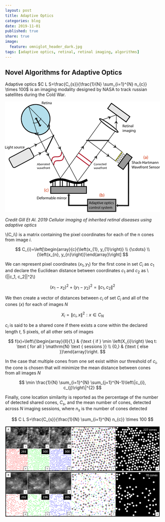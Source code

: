 ```yaml
---
layout: post
title: Adaptive Optics
categories: blog
date: 2019-11-01
published: true
share: true
image:
  feature: omniglot_header_dark.jpg
tags: [adaptive optics, retinal, retinal imaging, algorithms]
---
```


## Novel Algorithms for Adaptive Optics

Adaptive optics $C L S=\frac{C_{s}}{\frac{1}{N} \sum_{i=1}^{N} n_{c}} \times 100$ is an imaging modality designed by NASA to track russian satellites during the Cold War. 

![](/images/blogs/novel_algorithms/ao_system.png)

*Credit Gill Et Al. 2019 Cellular imaging of inherited retinal diseases using adaptive optics*


\\(C_i\\) is a matrix containing the pixel coordinates for each of the n cones from image $`i`$.

$$
C_{i}=\left[\begin{array}{c}{\left(x_{1}, y_{1}\right)} \\ {\cdots} \\ {\left(x_{n}, y_{n}\right)}\end{array}\right]
$$

We can represent pixel coordinates $`(x_1, y_1)`$ for the first cone in set $`C_i`$ as $`c_1`$ and declare the Euclidean distance between coordinates $`c_1`$ and $`c_2`$ as \\(||c_1, c_2||^2\\)


$$
\left(x_{1}-x_{2}\right)^{2}+\left(y_{1}-y_{2}\right)^{2}=\left\|c_{1}, c_{2}\right\|^{2}
$$

We then create a vector of distances between $c_i$ of set $C_i$ and all of the cones $(x)$ for each of images $N$

$$
X_{i}=\left\|c_{i}, x\right\|^{2}: x \in C_{N}
$$

$c_i$ is said to be a shared cone if there exists a cone within the declared length $t$, 5 pixels, of all other sets of images

$$
f(x)=\left\{\begin{array}{ll}{1,} & {\text { if } \min \left(X_{i}\right) \leq t: \text { for all } \mathrm{N} \text { sessions }} \\ {0,} & {\text { else }}\end{array}\right.
$$

In the case that multiple cones from one set exist within our threshold of $c_i$, the cone is chosen that will minimize the mean distance between cones from all images $N$

$$
\min \frac{1}{N} \sum_{i=1}^{N} \sum_{j=1}^{N-1}\left\|c_{i}, c_{j}\right\|^{2}
$$

Finally, cone location similarity is reported as the percentage of the number of detected shared cones, $C_s$, and the mean number of cones, detected across $N$ imaging sessions, where $n_s$ is the number of cones detected

$$
C L S=\frac{C_{s}}{\frac{1}{N} \sum_{i=1}^{N} n_{c}} \times 100
$$



![](images/_blogs/2019-11-01-Novel_Algorithms_Adaptive_Optics/new_overview.PNG)
